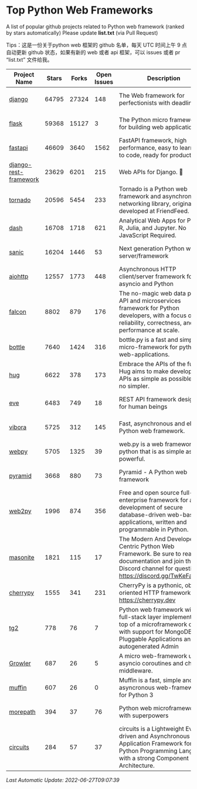 # Top Python Web Frameworks
A list of popular github projects related to Python web framework (ranked by stars automatically)
Please update **list.txt** (via Pull Request)

Tips：这是一份关于python web 框架的 github 名单，每天 UTC 时间上午 9 点自动更新 github 状态，如果有新的 web 或者 api 框架，可以 issues 或者 pr “list.txt” 文件给我。

| Project Name | Stars | Forks | Open Issues | Description | Last Commit |
| ------------ | ----- | ----- | ----------- | ----------- | ----------- |
| [django](https://github.com/django/django) | 64795 | 27324 | 148 | The Web framework for perfectionists with deadlines. | 2022-06-27 05:13:26 |
| [flask](https://github.com/pallets/flask) | 59368 | 15127 | 3 | The Python micro framework for building web applications. | 2022-06-18 19:24:13 |
| [fastapi](https://github.com/tiangolo/fastapi) | 46609 | 3640 | 1562 | FastAPI framework, high performance, easy to learn, fast to code, ready for production | 2022-06-25 19:50:20 |
| [django-rest-framework](https://github.com/encode/django-rest-framework) | 23629 | 6201 | 215 | Web APIs for Django. 🎸 | 2022-06-24 13:21:51 |
| [tornado](https://github.com/tornadoweb/tornado) | 20596 | 5454 | 233 | Tornado is a Python web framework and asynchronous networking library, originally developed at FriendFeed. | 2022-06-23 00:26:37 |
| [dash](https://github.com/plotly/dash) | 16708 | 1718 | 621 | Analytical Web Apps for Python, R, Julia, and Jupyter. No JavaScript Required. | 2022-06-17 20:17:56 |
| [sanic](https://github.com/sanic-org/sanic) | 16204 | 1446 | 53 | Next generation Python web server/framework | Build fast. Run fast. | 2022-06-27 08:19:26 |
| [aiohttp](https://github.com/aio-libs/aiohttp) | 12557 | 1773 | 448 | Asynchronous HTTP client/server framework for asyncio and Python | 2022-06-20 10:21:07 |
| [falcon](https://github.com/falconry/falcon) | 8802 | 879 | 176 | The no-magic web data plane API and microservices framework for Python developers, with a focus on reliability, correctness, and performance at scale. | 2022-06-01 18:06:26 |
| [bottle](https://github.com/bottlepy/bottle) | 7640 | 1424 | 316 | bottle.py is a fast and simple micro-framework for python web-applications. | 2022-06-21 09:42:15 |
| [hug](https://github.com/hugapi/hug) | 6622 | 378 | 173 | Embrace the APIs of the future. Hug aims to make developing APIs as simple as possible, but no simpler. | 2020-08-10 05:07:26 |
| [eve](https://github.com/pyeve/eve) | 6483 | 749 | 18 | REST API framework designed for human beings | 2022-06-08 13:19:08 |
| [vibora](https://github.com/vibora-io/vibora) | 5725 | 312 | 145 | Fast, asynchronous and elegant Python web framework. | 2019-02-11 10:54:12 |
| [webpy](https://github.com/webpy/webpy) | 5705 | 1325 | 39 | web.py is a web framework for python that is as simple as it is powerful.  | 2022-05-19 14:41:38 |
| [pyramid](https://github.com/Pylons/pyramid) | 3668 | 880 | 73 | Pyramid - A Python web framework | 2022-03-13 22:49:13 |
| [web2py](https://github.com/web2py/web2py) | 1996 | 874 | 356 | Free and open source full-stack enterprise framework for agile development of secure database-driven web-based applications, written and programmable in Python. | 2022-06-04 18:11:51 |
| [masonite](https://github.com/MasoniteFramework/masonite) | 1821 | 115 | 17 | The Modern And Developer Centric Python Web Framework. Be sure to read the documentation and join the Discord channel for questions: https://discord.gg/TwKeFahmPZ | 2022-06-27 01:43:46 |
| [cherrypy](https://github.com/cherrypy/cherrypy) | 1555 | 341 | 231 | CherryPy is a pythonic, object-oriented HTTP framework.      https://cherrypy.dev | 2022-03-13 22:31:07 |
| [tg2](https://github.com/TurboGears/tg2) | 778 | 76 | 7 | Python web framework with full-stack layer implemented on top of a microframework core with support for MongoDB, Pluggable Applications and autogenerated Admin | 2021-05-26 09:26:31 |
| [Growler](https://github.com/pyGrowler/Growler) | 687 | 26 | 5 | A micro web-framework using asyncio coroutines and chained middleware. | 2020-03-08 07:51:41 |
| [muffin](https://github.com/klen/muffin) | 607 | 26 | 0 | Muffin is a fast, simple and asyncronous web-framework for Python 3 | 2022-05-06 14:06:59 |
| [morepath](https://github.com/morepath/morepath) | 394 | 37 | 76 | Python web microframework with superpowers | 2022-05-29 18:09:39 |
| [circuits](https://github.com/circuits/circuits) | 284 | 57 | 37 | circuits is a Lightweight Event driven and Asynchronous Application Framework for the Python Programming Language with a strong Component Architecture. | 2021-11-04 22:25:25 |

*Last Automatic Update: 2022-06-27T09:07:39*